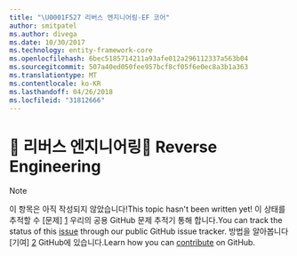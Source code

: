 ```yaml
---
title: "\U0001F527 리버스 엔지니어링-EF 코어"
author: smitpatel
ms.author: divega
ms.date: 10/30/2017
ms.technology: entity-framework-core
ms.openlocfilehash: 6bec5185714211a93afe012a296112337a563b04
ms.sourcegitcommit: 507a40ed050fee957bcf8cf05f6e0ec8a3b1a363
ms.translationtype: MT
ms.contentlocale: ko-KR
ms.lasthandoff: 04/26/2018
ms.locfileid: "31812666"
---
```

# <a name="-reverse-engineering"></a><span data-ttu-id="91535-102">🔧 리버스 엔지니어링</span><span class="sxs-lookup"><span data-stu-id="91535-102">🔧 Reverse Engineering</span></span>

> [!NOTE]
> <span data-ttu-id="91535-103">이 항목은 아직 작성되지 않았습니다!</span><span class="sxs-lookup"><span data-stu-id="91535-103">This topic hasn't been written yet!</span></span> <span data-ttu-id="91535-104">이 상태를 추적할 수 [문제] [ 1] 우리의 공용 GitHub 문제 추적기 통해 합니다.</span><span class="sxs-lookup"><span data-stu-id="91535-104">You can track the status of this [issue][1] through our public GitHub issue tracker.</span></span> <span data-ttu-id="91535-105">방법을 알아봅니다 [기여] [ 2] GitHub에 있습니다.</span><span class="sxs-lookup"><span data-stu-id="91535-105">Learn how you can [contribute][2] on GitHub.</span></span>


  [1]: https://github.com/aspnet/EntityFramework.Docs/issues/508
  [2]: https://github.com/aspnet/EntityFramework.Docs/blob/master/CONTRIBUTING.md
